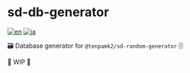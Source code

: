 # sd-db-generator

[![en](https://img.shields.io/badge/lang-%F0%9F%87%BA%F0%9F%87%B8-informational.svg)](./readme.md)
[![ja](https://img.shields.io/badge/lang-%F0%9F%87%AF%F0%9F%87%B5-informational.svg)](./readme-ja.md)

🗃️ Database generator for `@tenpamk2/sd-random-generator` 🗄️

🚧 WIP 🚧
